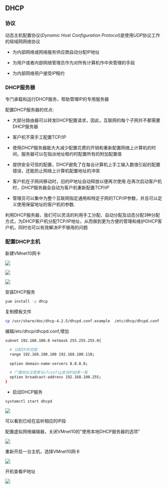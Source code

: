 <!--
 * @Description: 
 * @Version: 1.0
 * @Author: DaLao
 * @Email: dalao_li@163.com
 * @Date: 2021-03-24 17:08:04
 * @LastEditors: dalao
 * @LastEditTime: 2022-04-16 11:06:39
-->


## DHCP


### 协议

动态主机配置协议($Dynamic$ $Host$ $Configuration$ $Protocol$)是使用$UDP$协议工作的局域网网络协议


- 为内部网络或网络服务供应商自动分配IP地址

- 为用户或者内部网络管理员作为对所有计算机作中央管理的手段

- 为内部网络用户接受$IP$租约


### DHCP服务器

专门承载和运行DHCP服务，帮助管理IP的专用服务器

配置DHCP服务器的优点:

- 大部分路由器可以转发DHCP配置请求，因此，互联网的每个子网并不都需要DHCP服务器

- 客户机不需手工配置TCP/IP

- 使用$DHCP$服务器能大大减少配置花费的开销和重新配置网络上计算机的时间，服务器可以在指派地址租约时配置所有的附加配置值

- 提供安全可信的配置，DHCP避免了在每台计算机上手工输入数值引起的配置错误，还能防止网络上计算机配置地址的冲突

- 客户机在子网间移动时，旧的IP地址自动释放以便再次使用.在再次启动客户机时，$DHCP$服务器会自动为客户机重新配置$TCP/IP$

- 管理员可以集中为整个互联网指定通用和特定子网的TCP/IP参数，并且可以定义使用保留地址的客户机的参数.

利用DHCP服务器，我们可以灵活的利用手工分配、自动分配及动态分配3种分配方式，为DHCP客户机分配TCP/IP地址，从而做到更为方便的管理和维护DHCP客户机，同时也可以有效解决IP不够用的问题


### 配置DHCP主机

新建VMnet10网卡

![](https://cdn.hurra.ltd/img/20210325105620.png)

![](https://cdn.hurra.ltd/img/20210325105957.png)

![](https://cdn.hurra.ltd/img/20210325110230.png)

安装DHCP服务

```sh
yum install -y dhcp
```

复制模板文件

```sh
cp /usr/share/doc/dhcp-4.2.5/dhcpd.conf.example  /etc/dhcp/dhcpd.conf 
```

编辑/etc/dhcp/dhcpd.conf,增加

```sh
subnet 192.168.100.0 netmask 255.255.255.0{

  # 分配IP的范围
  range 192.168.100.100 192.168.100.110;
  
  option domain-name-servers 8.8.8.8;

  # 广播地址注意需与ifconfig查询的结果一致
  option broadcast-address 192.168.100.255;
}
```

- 启动DHCP服务

```sh
systemctl start dhcpd
```

![](https://cdn.hurra.ltd/img/20210325112141.png)

可以看到已经在监听相应的IP段


配置虚拟网络编辑器，关闭VMnet10的"使用本地DHCP服务器的选项"

![](https://cdn.hurra.ltd/img/20210325112452.png)

重新开启一台主机，选择VMnet10网卡

![](https://cdn.hurra.ltd/img/20210325112725.png)

开机查看IP地址

![](https://cdn.hurra.ltd/img/20210325113017.png)